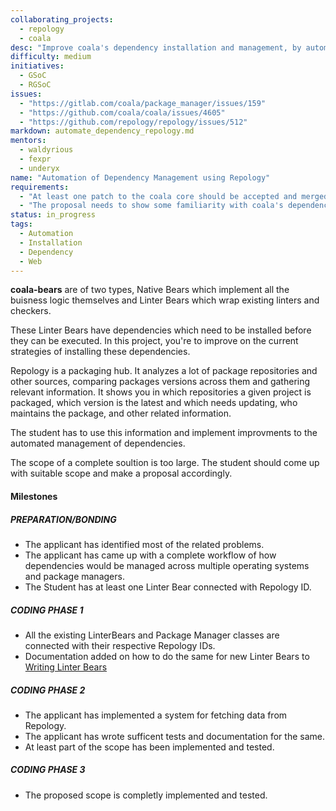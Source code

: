 ```yaml
---
collaborating_projects:
  - repology
  - coala
desc: "Improve coala's dependency installation and management, by automating using data from repology."
difficulty: medium
initiatives:
  - GSoC
  - RGSoC
issues:
  - "https://gitlab.com/coala/package_manager/issues/159"
  - "https://github.com/coala/coala/issues/4605"
  - "https://github.com/repology/repology/issues/512"
markdown: automate_dependency_repology.md
mentors:
  - waldyrious
  - fexpr
  - underyx
name: "Automation of Dependency Management using Repology"
requirements:
  - "At least one patch to the coala core should be accepted and merged."
  - "The proposal needs to show some familiarity with coala's dependency management implementation."
status: in_progress
tags:
  - Automation
  - Installation
  - Dependency
  - Web
---
```


**coala-bears** are of two types, Native Bears which implement all the buisness logic themselves and Linter Bears which wrap existing linters and checkers.

These Linter Bears have dependencies which need to be installed before they can be executed. In this project, you're to improve on the current strategies of installing these dependencies.

Repology is a packaging hub. It analyzes a lot of package repositories and other sources, comparing packages versions across them and gathering relevant information. It shows you in which repositories a given project is packaged, which version is the latest and which needs updating, who maintains the package, and other related information.

The student has to use this information and implement improvments to the automated management of dependencies.

The scope of a complete soultion is too large. The student should come up with suitable scope and make a proposal accordingly.

#### Milestones

##### PREPARATION/BONDING

* The applicant has identified most of the related problems.
* The applicant has came up with a complete workflow of how dependencies would be managed across multiple operating systems and package managers.
* The Student has at least one Linter Bear connected with Repology ID.

##### CODING PHASE 1

* All the existing LinterBears and Package Manager classes are connected with their respective Repology IDs.
* Documentation added on how to do the same for new Linter Bears to [Writing Linter Bears](https://api.coala.io/en/latest/Developers/Writing_Linter_Bears.html)

##### CODING PHASE 2

* The applicant has implemented a system for fetching data from Repology.
* The applicant has wrote sufficent tests and documentation for the same.
* At least part of the scope has been implemented and tested.

##### CODING PHASE 3

* The proposed scope is completly implemented and tested.
